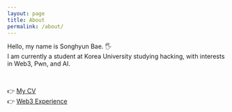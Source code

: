 ```yaml
---
layout: page
title: About
permalink: /about/
---
```


Hello, my name is Songhyun Bae. 🖐️ <br>
I am currently a student at Korea University studying hacking, with interests in Web3, Pwn, and AI.

<br>

👉 [My CV](https://bshyuunn.github.io/Songhyun-Bae.pdf) <br>
👉 [Web3 Experience](https://github.com/bshyuunn/bshyuunn-web3-portfolio)
